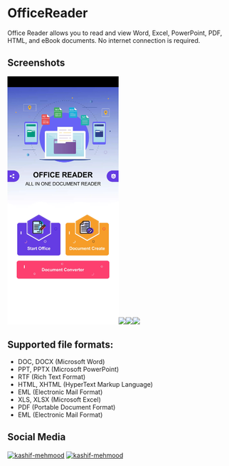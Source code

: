 # OfficeReader

Office Reader allows you to read and view Word, Excel, PowerPoint, PDF, HTML, and eBook documents. No internet connection is required.

## Screenshots
<img src="sc1.jpg" width="250"><img src="sc2.png" width="250"><img src="sc3.png" width="250"><img src="sc4.png" width="250">

## Supported file formats:
<ul>
<li> DOC, DOCX (Microsoft Word) </li>
<li> PPT, PPTX (Microsoft PowerPoint) </li>
<li> RTF (Rich Text Format) </li>
<li> HTML, XHTML (HyperText Markup Language) </li>
<li> EML (Electronic Mail Format) </li>
<li> XLS, XLSX (Microsoft Excel) </li>
<li> PDF (Portable Document Format) </li>
<li> EML (Electronic Mail Format) </li>
</ul>

## Social Media

<p align="left">
<a href="https://www.linkedin.com/in/harshsuvagiya" target="blank"><img align="center" src="https://raw.githubusercontent.com/rahuldkjain/github-profile-readme-generator/master/src/images/icons/Social/linked-in-alt.svg" alt="kashif-mehmood" height="30" width="40" /></a>
<a href="https://stackoverflow.com/users/10838454/harsh-suvagiya" target="blank"><img align="center" src="https://raw.githubusercontent.com/rahuldkjain/github-profile-readme-generator/master/src/images/icons/Social/stack-overflow.svg" alt="kashif-mehmood" height="30" width="40" /></a>
